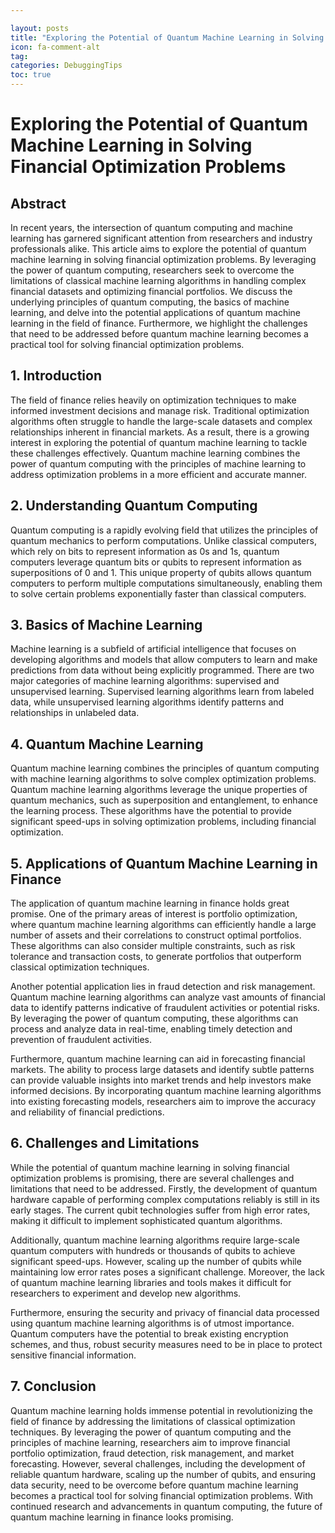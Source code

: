 ```yaml
---

layout: posts
title: "Exploring the Potential of Quantum Machine Learning in Solving Financial Optimization Problems"
icon: fa-comment-alt
tag:      
categories: DebuggingTips
toc: true
---
```




# Exploring the Potential of Quantum Machine Learning in Solving Financial Optimization Problems

## Abstract
In recent years, the intersection of quantum computing and machine learning has garnered significant attention from researchers and industry professionals alike. This article aims to explore the potential of quantum machine learning in solving financial optimization problems. By leveraging the power of quantum computing, researchers seek to overcome the limitations of classical machine learning algorithms in handling complex financial datasets and optimizing financial portfolios. We discuss the underlying principles of quantum computing, the basics of machine learning, and delve into the potential applications of quantum machine learning in the field of finance. Furthermore, we highlight the challenges that need to be addressed before quantum machine learning becomes a practical tool for solving financial optimization problems.

## 1. Introduction
The field of finance relies heavily on optimization techniques to make informed investment decisions and manage risk. Traditional optimization algorithms often struggle to handle the large-scale datasets and complex relationships inherent in financial markets. As a result, there is a growing interest in exploring the potential of quantum machine learning to tackle these challenges effectively. Quantum machine learning combines the power of quantum computing with the principles of machine learning to address optimization problems in a more efficient and accurate manner.

## 2. Understanding Quantum Computing
Quantum computing is a rapidly evolving field that utilizes the principles of quantum mechanics to perform computations. Unlike classical computers, which rely on bits to represent information as 0s and 1s, quantum computers leverage quantum bits or qubits to represent information as superpositions of 0 and 1. This unique property of qubits allows quantum computers to perform multiple computations simultaneously, enabling them to solve certain problems exponentially faster than classical computers.

## 3. Basics of Machine Learning
Machine learning is a subfield of artificial intelligence that focuses on developing algorithms and models that allow computers to learn and make predictions from data without being explicitly programmed. There are two major categories of machine learning algorithms: supervised and unsupervised learning. Supervised learning algorithms learn from labeled data, while unsupervised learning algorithms identify patterns and relationships in unlabeled data.

## 4. Quantum Machine Learning
Quantum machine learning combines the principles of quantum computing with machine learning algorithms to solve complex optimization problems. Quantum machine learning algorithms leverage the unique properties of quantum mechanics, such as superposition and entanglement, to enhance the learning process. These algorithms have the potential to provide significant speed-ups in solving optimization problems, including financial optimization.

## 5. Applications of Quantum Machine Learning in Finance
The application of quantum machine learning in finance holds great promise. One of the primary areas of interest is portfolio optimization, where quantum machine learning algorithms can efficiently handle a large number of assets and their correlations to construct optimal portfolios. These algorithms can also consider multiple constraints, such as risk tolerance and transaction costs, to generate portfolios that outperform classical optimization techniques.

Another potential application lies in fraud detection and risk management. Quantum machine learning algorithms can analyze vast amounts of financial data to identify patterns indicative of fraudulent activities or potential risks. By leveraging the power of quantum computing, these algorithms can process and analyze data in real-time, enabling timely detection and prevention of fraudulent activities.

Furthermore, quantum machine learning can aid in forecasting financial markets. The ability to process large datasets and identify subtle patterns can provide valuable insights into market trends and help investors make informed decisions. By incorporating quantum machine learning algorithms into existing forecasting models, researchers aim to improve the accuracy and reliability of financial predictions.

## 6. Challenges and Limitations
While the potential of quantum machine learning in solving financial optimization problems is promising, there are several challenges and limitations that need to be addressed. Firstly, the development of quantum hardware capable of performing complex computations reliably is still in its early stages. The current qubit technologies suffer from high error rates, making it difficult to implement sophisticated quantum algorithms.

Additionally, quantum machine learning algorithms require large-scale quantum computers with hundreds or thousands of qubits to achieve significant speed-ups. However, scaling up the number of qubits while maintaining low error rates poses a significant challenge. Moreover, the lack of quantum machine learning libraries and tools makes it difficult for researchers to experiment and develop new algorithms.

Furthermore, ensuring the security and privacy of financial data processed using quantum machine learning algorithms is of utmost importance. Quantum computers have the potential to break existing encryption schemes, and thus, robust security measures need to be in place to protect sensitive financial information.

## 7. Conclusion
Quantum machine learning holds immense potential in revolutionizing the field of finance by addressing the limitations of classical optimization techniques. By leveraging the power of quantum computing and the principles of machine learning, researchers aim to improve financial portfolio optimization, fraud detection, risk management, and market forecasting. However, several challenges, including the development of reliable quantum hardware, scaling up the number of qubits, and ensuring data security, need to be overcome before quantum machine learning becomes a practical tool for solving financial optimization problems. With continued research and advancements in quantum computing, the future of quantum machine learning in finance looks promising.
